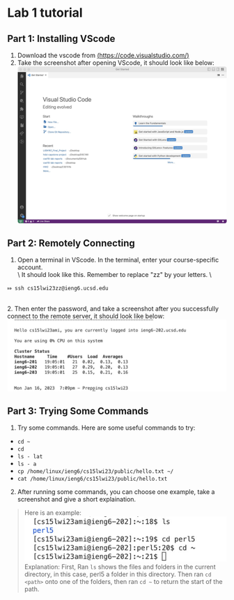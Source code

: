 # Lab 1 tutorial 

## Part 1: Installing VScode
1. Download the vscode from [(https://code.visualstudio.com/)](https://code.visualstudio.com/)
2. Take the screenshot after opening VScode, it should look like below: \
![Image](vscode.jpg)

## Part 2: Remotely Connecting
1. Open a terminal in VScode. In the terminal, enter your course-specific account. \
\ It should look like this. Remember to replace "zz" by your letters. \
```
⤇ ssh cs15lwi23zz@ieng6.ucsd.edu
``` 
\
2. Then enter the password, and take a screenshot after you successfully connect to the remote server, it should look like below: \
![Image](remote_server.jpg)


## Part 3: Trying Some Commands
1. Try some commands. Here are some useful commands to try: 

*  `cd ~`
*  `cd`
*  `ls - lat`
*  `ls - a`
*  `cp /home/linux/ieng6/cs15lwi23/public/hello.txt ~/`
*  `cat /home/linux/ieng6/cs15lwi23/public/hello.txt`

2. After running some commands, you can choose one example, take a screenshot and give a short explaination. 

> Here is an example: \
> ![Image](command_example.jpg) \
> Explanation: First, Ran `ls` shows the files and folders in the current directory, in this case, perl5 a folder in this directory. Then ran `cd <path>` onto one of the folders, then ran `cd ~` to return the start of the path.  

